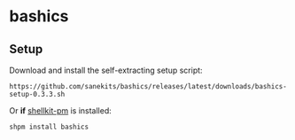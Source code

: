 # bashics

## Setup

Download and install the self-extracting setup script:

    https://github.com/sanekits/bashics/releases/latest/downloads/bashics-setup-0.3.3.sh

Or **if** [shellkit-pm](https://github.com/sanekits/shellkit-pm) is installed:

    shpm install bashics

##
